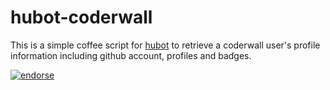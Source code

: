 hubot-coderwall
===============

This is a simple coffee script for [hubot](https://github.com/github/hubot) to retrieve a coderwall user's profile information including github account, profiles and badges.

[![endorse](http://api.coderwall.com/bobwilliams/endorsecount.png)](http://coderwall.com/bobwilliams)